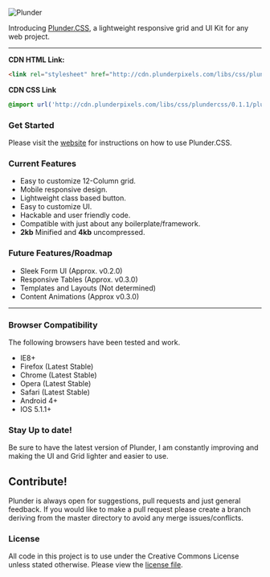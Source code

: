 ![Plunder](http://i.imgur.com/8P6c5My.png)

Introducing [Plunder.CSS](http://plundercss.io), a lightweight responsive grid and UI Kit for any web project.

* * *

**CDN HTML Link:**

```html
<link rel="stylesheet" href="http://cdn.plunderpixels.com/libs/css/plundercss/0.1.1/plunder.min.css">
```

**CDN CSS Link**
```css
@import url('http://cdn.plunderpixels.com/libs/css/plundercss/0.1.1/plunder.min.css');
```

### Get Started
Please visit the [website](http://plundercss.io) for instructions on how to use Plunder.CSS.

### Current Features

*   Easy to customize 12-Column grid.
*   Mobile responsive design.
*   Lightweight class based button.
*   Easy to customize UI.
*   Hackable and user friendly code.
*   Compatible with just about any boilerplate/framework.
*   **2kb** Minified and **4kb** uncompressed. 
 
### Future Features/Roadmap

*   Sleek Form UI (Approx. v0.2.0)
*   Responsive Tables (Approx. v0.3.0)
*   Templates and Layouts (Not determined)
*   Content Animations (Approx v0.3.0)

* * *

### Browser Compatibility

The following browsers have been tested and work.

*   IE8+
*   Firefox (Latest Stable)
*   Chrome (Latest Stable)
*   Opera (Latest Stable)
*   Safari (Latest Stable)
*   Android 4+
*   IOS 5.1.1+

### Stay Up to date!

Be sure to have the latest version of Plunder, I am constantly 
improving and making the UI and Grid lighter and easier to use.

## Contribute!

Plunder is always open for suggestions, pull requests and just general feedback. 
If you would like to make a pull request please create a branch deriving from the 
master directory to avoid any merge issues/conflicts.

### License

All code in this project is to use under the Creative Commons License unless stated otherwise. Please view the [license file](http://creativecommons.org/licenses/by/4.0/).
